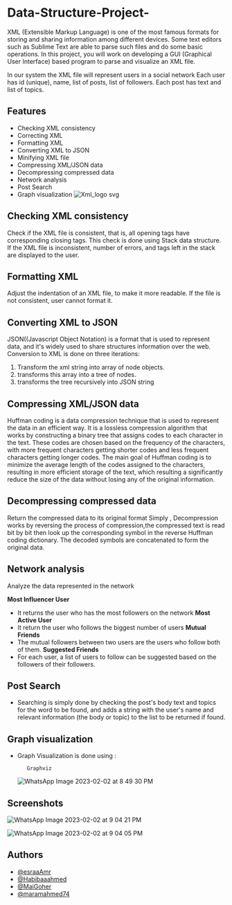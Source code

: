# Data-Structure-Project-
XML (Extensible Markup Language) is one of the most famous formats for storing and sharing information among different devices.
Some text editors such as Sublime Text are able to parse such files and do some basic operations.
In this project, you will work on developing a GUI (Graphical User Interface) based program to parse and visualize an XML file.

In our system the XML file will represent users in a social network
Each user has id (unique), name, list of posts, list of followers.
Each post has text and list of topics.
## Features

- Checking XML consistency
- Correcting XML
- Formatting XML
- Converting XML to JSON
- Minifying XML file
- Compressing XML/JSON data
- Decompressing compressed data
- Network analysis
- Post Search
- Graph visualization
![Xml_logo svg](https://user-images.githubusercontent.com/39887130/216409010-1073bed3-4518-4085-b1a9-981f571b44a4.png)
## Checking XML consistency

Check if the XML file is consistent, that is, all opening tags have corresponding closing tags.
This check is done using Stack data structure.
If the XML file is inconsistent, number of errors, and tags left in the stack are displayed to the user.
## Formatting XML

Adjust the indentation of an XML file, to make it more readable.
If the file is not consistent, user cannot format it.
## Converting XML to JSON

JSON((Javascript Object Notation) is a format that is used to represent data, and it's widely used to share structures information over the web.
Conversion to XML is done on three iterations:
1. Transform the xml string into array of node objects.
2. transforms this array into a tree of nodes.
3. transforms the tree recursively into JSON string
## Compressing XML/JSON data

Huffman coding is a data compression technique that is used to represent the data in an efficient way. It is a lossless compression algorithm that works by constructing a binary tree that assigns codes to each character in the text. These codes are chosen based on the frequency of the characters, with more frequent characters getting shorter codes and less frequent characters getting longer codes. The main goal of Huffman coding is to minimize the average length of the codes assigned to the characters, resulting in more efficient storage of the text, which resulting a significantly reduce the size of the data without losing any of the original information.
## Decompressing compressed data

Return the compressed data to its original format
Simply , Decompression works by reversing the process of compression,the compressed text is read bit by bit then look up the corresponding symbol in the reverse Huffman coding dictionary. The decoded symbols are concatenated to form the original data.
## Network analysis

Analyze the data represented in the network

**Most Influencer User**
- It returns the user who has the most followers on the network
**Most Active User**
- It return the user who follows the biggest number of users
**Mutual Friends**
- The mutual followers between two users are the users who follow both of them.
**Suggested Friends**
- For each user, a list of users to follow can be suggested based on the followers of their followers.
## Post Search

- Searching is simply done by checking the post's body text and topics for the word to be found, and adds a string with the user's name and relevant information (the body or topic) to the list to be returned if found.
## Graph visualization

- Graph Visualization is done using : 
         
         Graphviz

     ![WhatsApp Image 2023-02-02 at 8 49 30 PM](https://user-images.githubusercontent.com/39887130/216422129-912d17b0-0cb5-4af8-a153-c5309a47219e.jpeg)
## Screenshots

![WhatsApp Image 2023-02-02 at 9 04 21 PM](https://user-images.githubusercontent.com/39887130/216425982-708a634f-0ad9-4b32-b235-a77ddfafdb48.jpeg)

![WhatsApp Image 2023-02-02 at 9 04 05 PM](https://user-images.githubusercontent.com/39887130/216426409-605e12bd-e495-4b56-8ab2-8eef120ed379.jpeg)
## Authors

- [@esraaAmr](https://github.com/esraaAmr)
- [@Habibaaahmed](https://github.com/Habibaaahmed)
- [@MaiGoher](https://github.com/MaiGoher)
- [@maramahmed74](https://github.com/maramahmed74)
